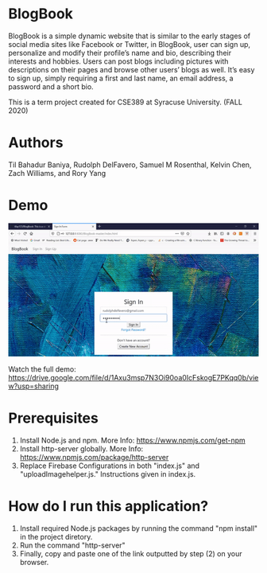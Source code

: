 # BlogBook

BlogBook is a simple dynamic website that is similar to the early stages of social media sites like Facebook or Twitter, in BlogBook, user can sign up, personalize and modify their profile’s name and bio, describing their interests and hobbies. Users can post blogs including pictures with descriptions on their pages and browse other users’ blogs as well. It’s easy to sign up, simply requiring a first and last name, an email address, a password and a short bio.

This is a term project created for CSE389 at Syracuse University. (FALL 2020)

# Authors
Til Bahadur Baniya, Rudolph DelFavero, Samuel M Rosenthal, Kelvin Chen, Zach Williams, and Rory Yang

# Demo

![Video Demo](./demo/blogBookDemo.gif)

Watch the full demo: https://drive.google.com/file/d/1Axu3msp7N3Oi90oa0IcFskogE7PKqq0b/view?usp=sharing


# Prerequisites
  1. Install Node.js and npm. More Info: https://www.npmjs.com/get-npm
  2. Install http-server globally. More Info: https://www.npmjs.com/package/http-server
  3. Replace Firebase Configurations in both "index.js" and "uploadImagehelper.js." Instructions given in index.js.
  
  
# How do I run this application?
1. Install required Node.js packages by running the command "npm install" in the project diretory.
2. Run the command "http-server" 
3. Finally, copy and paste one of the link outputted by step (2) on your browser.

